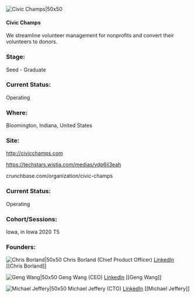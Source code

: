 

![Civic Champs|50x50](https://apimg.techstars.com/connect/images/image_files/5f933cd244e082334d0000d4/original/CivicChamps_Blue.png)

#### Civic Champs
We streamline volunteer management for nonprofits and convert their volunteers to donors.

### Stage: 
Seed - Graduate 

### Current Status: 
Operating

### Where:
Bloomington, Indiana, United States

### Site:
http://civicchamps.com

https://techstars.wistia.com/medias/vdp6il3eah

crunchbase.com/organization/civic-champs

### Current Status: 
Operating

### Cohort/Sessions: 
Iowa, in Iowa 2020 T5

### Founders: 

![Chris Borland|50x50](https://apimg.techstars.com/connect/images/image_files/5f2c0dbea36c113b6000008f/original/CCChris_300.jpg) Chris Borland (Chief Product Officer) [LinkedIn](https://linkedin.com/in/chrisborland) [[Chris Borland]]

![Geng Wang|50x50](https://apimg.techstars.com/connect/images/image_files/5f329f43a36c113b600000fa/original/IMG_1637_%282%29.jpeg) Geng Wang (CEO) [LinkedIn](https://linkedin.com/in/gengwang) [[Geng Wang]]

![Michael Jeffery|50x50](https://apimg.techstars.com/connect/images/image_files/5f525fefa36c11609e00007b/original/civic_champs_profile_picture.jpeg) Michael Jeffery (CTO) [LinkedIn](https://linkedin.com/in/michael-jeffery-b84bab84) [[Michael Jeffery]]


